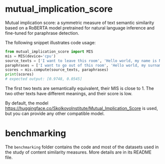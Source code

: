 # mutual_implication_score

Mutual implication score: a symmetric measure of text semantic similarity
based on a RoBERTA model pretrained for natural language inference
and fine-tuned for paraphrase detection.

The following snippet illustrates code usage:
```python
from mutual_implication_score import MIS
mis = MIS(device='cpu')
source_texts = ['I want to leave this room', 'Hello world, my name is Nick']
paraphrases = ['I want to go out of this room', 'Hello world, my surname is Petrov']
scores = mis.compute(source_texts, paraphrases)
print(scores)
# expected output: [0.9748, 0.0545]
```

The first two texts are semantically equivalent, their MIS is close to 1. 
The two other texts have different meanings, and their score is low.

By default, the model 
https://huggingface.co/SkolkovoInstitute/Mutual_Implication_Score
is used, but you can provide any other compatible model.

# benchmarking

The `benchmarking` folder contains the code and most of the datasets used in the study of content similarity measures.
More details are in its README file.
